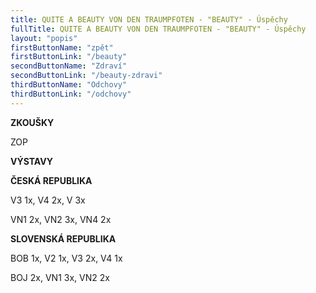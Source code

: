 ```yaml
---
title: QUITE A BEAUTY VON DEN TRAUMPFOTEN - "BEAUTY" - Úspěchy
fullTitle: QUITE A BEAUTY VON DEN TRAUMPFOTEN - "BEAUTY" - Úspěchy
layout: "popis"
firstButtonName: "zpět"
firstButtonLink: "/beauty"
secondButtonName: "Zdraví"
secondButtonLink: "/beauty-zdravi"
thirdButtonName: "Odchovy"
thirdButtonLink: "/odchovy"
---
```

**ZKOUŠKY**

ZOP

**VÝSTAVY**

**ČESKÁ REPUBLIKA**

V3 1x, V4 2x, V 3x

VN1 2x, VN2 3x, VN4 2x

**SLOVENSKÁ REPUBLIKA**

BOB 1x, V2 1x, V3 2x, V4 1x

BOJ 2x, VN1 3x, VN2 2x
